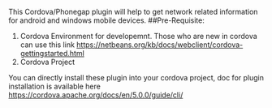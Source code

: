 This Cordova/Phonegap plugin will help to get network related information for android and windows mobile devices.
##Pre-Requisite:
1. Cordova Environment for developemnt. Those who are new in cordova can use this link https://netbeans.org/kb/docs/webclient/cordova-gettingstarted.html
2. Cordova Project

You can directly install these plugin into your cordova project, doc for plugin installation is available here https://cordova.apache.org/docs/en/5.0.0/guide/cli/


